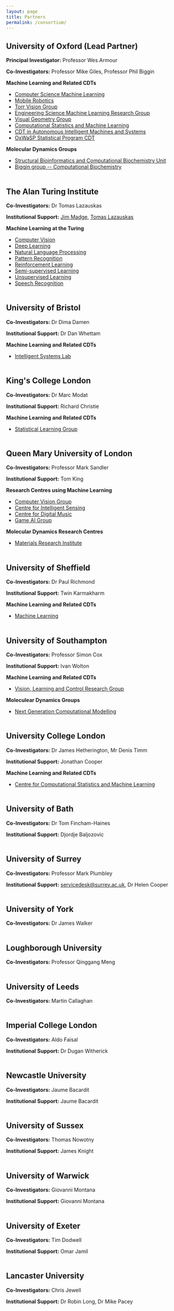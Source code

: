 ```yaml
---
layout: page
title: Partners
permalink: /consortium/
---
```



## University of Oxford (Lead Partner)

**Principal Investigator:**  Professor Wes Armour

**Co-Investigators:** Professor Mike Giles, Professor Phil Biggin

**Machine Learning and Related CDTs**
- [Computer Science Machine Learning](https://www.cs.ox.ac.uk/activities/machinelearning/)
- [Mobile Robotics](http://ori.ox.ac.uk/)
- [Torr Vision Group](http://www.robots.ox.ac.uk/~tvg/projects.php "http://www.robots.ox.ac.uk/~tvg")
- [Engineering Science Machine Learning Research Group](http://www.robots.ox.ac.uk/~parg/ "http://www.robots.ox.ac.uk/~parg/")
-   [Visual Geometry Group](http://www.robots.ox.ac.uk/~vgg/ "http://www.robots.ox.ac.uk/~vgg/")
- [Computational Statistics and Machine Learning](http://mlcs.stats.ox.ac.uk/ "http://mlcs.stats.ox.ac.uk/")
- [CDT in Autonomous Intelligent Machines and Systems](http://aims.robots.ox.ac.uk/ "http://aims.robots.ox.ac.uk/")
- [OxWaSP Statistical Program CDT](http://www.oxwasp-cdt.ac.uk/ "http://www.oxwasp-cdt.ac.uk/")

**Molecular Dynamics Groups**
-   [Structural Bioinformatics and Computational Biochemistry Unit](http://sbcb.bioch.ox.ac.uk/sansom.php "http://sbcb.bioch.ox.ac.uk/sansom.php")
-   [Biggin group -- Computational Biochemistry](http://sbcb.bioch.ox.ac.uk/biggin.php/ "http://sbcb.bioch.ox.ac.uk/biggin.php/")
<br><br>


## The Alan Turing Institute

**Co-Investigators:** Dr Tomas Lazauskas

**Institutional Support:** [Jim Madge](https://www.turing.ac.uk/people/researchers/jim-madge), [Tomas Lazauskas](https://www.turing.ac.uk/people/researchers/tomas-lazauskas) 

**Machine Learning at the Turing**

-   [Computer Vision](https://www.turing.ac.uk/research/research-areas/machine-learning/computer-vision "https://www.turing.ac.uk/research/research-areas/machine-learning/computer-vision")
-   [Deep Learning](https://www.turing.ac.uk/research/research-areas/machine-learning/deep-learning "https://www.turing.ac.uk/research/research-areas/machine-learning/deep-learning")
-   [Natural Language Processing](https://www.turing.ac.uk/research/research-areas/machine-learning/natural-language-processing "https://www.turing.ac.uk/research/research-areas/machine-learning/natural-language-processing")
-   [Pattern Recognition](https://www.turing.ac.uk/research/research-areas/machine-learning/pattern-recognition "https://www.turing.ac.uk/research/research-areas/machine-learning/pattern-recognition")
-   [Reinforcement Learning](https://www.turing.ac.uk/research/research-areas/machine-learning/reinforcement-learning "https://www.turing.ac.uk/research/research-areas/machine-learning/reinforcement-learning")
-   [Semi-supervised Learning](https://www.turing.ac.uk/research/research-areas/machine-learning/semi-supervised-learning "https://www.turing.ac.uk/research/research-areas/machine-learning/semi-supervised-learning")
-   [Unsupervised Learning](https://www.turing.ac.uk/research/research-areas/machine-learning/unsupervised-learning "https://www.turing.ac.uk/research/research-areas/machine-learning/unsupervised-learning")
-   [Speech Recognition](https://www.turing.ac.uk/research/research-areas/machine-learning/speech-recognition "https://www.turing.ac.uk/research/research-areas/machine-learning/speech-recognition")
<br><br>

## University of Bristol

**Co-Investigators:** Dr Dima Damen

**Institutional Support:** Dr Dan Whettam

**Machine Learning and Related CDTs**

-   [Intelligent Systems Lab](http://intelligentsystems.bristol.ac.uk/ "http://intelligentsystems.bristol.ac.uk/")
<br><br>

## King's College London

**Co-Investigators:** Dr Marc Modat

**Institutional Support:** Richard Christie 

**Machine Learning and Related CDTs**

-   [Statistical Learning Group](https://www.kcl.ac.uk/ioppn/depts/BiostatisticsHealthInformatics/research/Research-groups/Statistical-Learning-Group.aspx "https://www.kcl.ac.uk/ioppn/depts/BiostatisticsHealthInformatics/research/Research-groups/Statistical-Learning-Group.aspx")
<br><br>

## Queen Mary University of London

**Co-Investigators:** Professor Mark Sandler

**Institutional Support:** Tom King

**Research Centres using Machine Learning**

-   [Computer Vision Group](http://vision.eecs.qmul.ac.uk/ "http://vision.eecs.qmul.ac.uk/")
-   [Centre for Intelligent Sensing](http://cis.eecs.qmul.ac.uk/ "http://cis.eecs.qmul.ac.uk/")
-   [Centre for Digital Music](http://c4dm.eecs.qmul.ac.uk/ "http://c4dm.eecs.qmul.ac.uk/")
-   [Game AI Group](http://gameai.eecs.qmul.ac.uk/ "http://gameai.eecs.qmul.ac.uk/")

**Molecular Dynamics Research Centres**

-   [Materials Research Institute](https://www.materials.qmul.ac.uk/ "https://www.materials.qmul.ac.uk/")
<br><br>

## University of Sheffield

**Co-Investigators:** Dr Paul Richmond

**Institutional Support:** Twin Karmakharm

**Machine Learning and Related CDTs**

-   [Machine Learning](http://www.sheffield.ac.uk/dcs/research/groups/machine-learning "http://www.sheffield.ac.uk/dcs/research/groups/machine-learning")
<br><br>

## University of Southampton

**Co-Investigators:** Professor Simon Cox

**Institutional Support:** Ivan Wolton

**Machine Learning and Related CDTs**

-   [Vision, Learning and Control Research Group](http://www.vlc.ecs.soton.ac.uk/ "http://www.vlc.ecs.soton.ac.uk/")

**Moleculear Dynamics Groups**

-   [Next Generation Computational Modelling](http://www.ngcm.soton.ac.uk/ "http://www.ngcm.soton.ac.uk//")
<br><br>

## University College London

**Co-Investigators:** Dr James Hetherington, Mr Denis Timm

**Institutional Support:** Jonathan Cooper

**Machine Learning and Related CDTs**

-   [Centre for Computational Statistics and Machine Learning](http://www.csml.ucl.ac.uk/ "http://www.csml.ucl.ac.uk/")
<br><br>

## University of Bath

**Co-Investigators:** Dr Tom Fincham-Haines

**Institutional Support:** Djordje Baljozovic
<br><br>

## University of Surrey

**Co-Investigators:** Professor Mark Plumbley

**Institutional Support:** servicedesk@surrey.ac.uk, Dr Helen Cooper
<br><br>

## University of York

**Co-Investigators:** Dr James Walker
<br><br>

## Loughborough University

**Co-Investigators:** Professor Qinggang Meng
<br><br>

## University of Leeds

**Co-Investigators:** Martin Callaghan
<br><br>

## Imperial College London

**Co-Investigators:** Aldo Faisal 

**Institutional Support:** Dr Dugan Witherick
<br><br>

## Newcastle University

**Co-Investigators:** Jaume Bacardit 

**Institutional Support:** Jaume Bacardit 
<br><br>

## University of Sussex

**Co-Investigators:** Thomas Nowotny 

**Institutional Support:** James Knight
<br><br>

## University of Warwick

**Co-Investigators:** Giovanni Montana 

**Institutional Support:** Giovanni Montana 
<br><br>

## University of Exeter

**Co-Investigators:** Tim Dodwell

**Institutional Support:** Omar Jamil 
<br><br>

## Lancaster University

**Co-Investigators:** Chris Jewell

**Institutional Support:** Dr Robin Long, Dr Mike Pacey 




